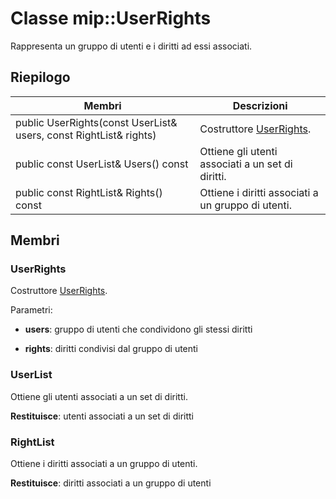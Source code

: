 # <a name="class-mipuserrights"></a>Classe mip::UserRights 
Rappresenta un gruppo di utenti e i diritti ad essi associati.
  
## <a name="summary"></a>Riepilogo
 Membri                        | Descrizioni                                
--------------------------------|---------------------------------------------
 public UserRights(const UserList& users, const RightList& rights)  |  Costruttore [UserRights](class_mip_userrights.md).
 public const UserList& Users() const  |  Ottiene gli utenti associati a un set di diritti.
 public const RightList& Rights() const  |  Ottiene i diritti associati a un gruppo di utenti.
  
## <a name="members"></a>Membri
  
### <a name="userrights"></a>UserRights
Costruttore [UserRights](class_mip_userrights.md).

Parametri:  
* **users**: gruppo di utenti che condividono gli stessi diritti 


* **rights**: diritti condivisi dal gruppo di utenti


  
### <a name="userlist"></a>UserList
Ottiene gli utenti associati a un set di diritti.

  
**Restituisce**: utenti associati a un set di diritti
  
### <a name="rightlist"></a>RightList
Ottiene i diritti associati a un gruppo di utenti.

  
**Restituisce**: diritti associati a un gruppo di utenti